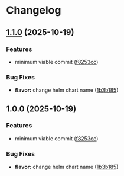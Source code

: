 # Changelog

## [1.1.0](https://github.com/hackclub/helm/compare/flavor-adventure-v1.0.0...flavor-adventure-v1.1.0) (2025-10-19)


### Features

* minimum viable commit ([f8253cc](https://github.com/hackclub/helm/commit/f8253ccfbc8f46dbb033a835c8b5e44800416c4c))


### Bug Fixes

* **flavor:** change helm chart name ([1b3b185](https://github.com/hackclub/helm/commit/1b3b1850d2238cb3e0a6d55dda82900326b26b8b))

## 1.0.0 (2025-10-19)


### Features

* minimum viable commit ([f8253cc](https://github.com/hackclub/helm/commit/f8253ccfbc8f46dbb033a835c8b5e44800416c4c))


### Bug Fixes

* **flavor:** change helm chart name ([1b3b185](https://github.com/hackclub/helm/commit/1b3b1850d2238cb3e0a6d55dda82900326b26b8b))
